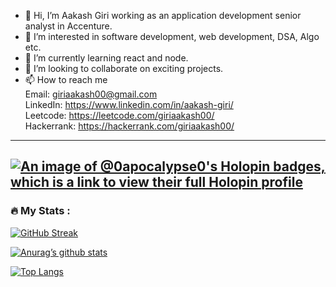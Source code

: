- 👋 Hi, I’m Aakash Giri working as an application development senior analyst in Accenture.
- 👀 I’m interested in software development, web development, DSA, Algo etc.
- 🌱 I’m currently learning react and node.
- 💞️ I’m looking to collaborate on exciting projects.
- 📫 How to reach me \
     Email: giriaakash00@gmail.com \
     LinkedIn: https://www.linkedin.com/in/aakash-giri/ \
     Leetcode: https://leetcode.com/giriaakash00/ \
     Hackerrank: https://hackerrank.com/giriaakash00/

---
[![An image of @0apocalypse0's Holopin badges, which is a link to view their full Holopin profile](https://holopin.me/0apocalypse0)](https://holopin.io/@0apocalypse0)
---

### :fire: My Stats :

[![GitHub Streak](http://github-readme-streak-stats.herokuapp.com?user=0APOCALYPSE0&theme=dark&background=000000)](https://git.io/streak-stats)

[![Anurag’s github stats](https://github-readme-stats.vercel.app/api?username=0APOCALYPSE0)](https://github.com/0APOCALYPSE0)

[![Top Langs](https://github-readme-stats.vercel.app/api/top-langs/?username=0APOCALYPSE0&layout=compact)](https://github.com/0APOCALYPSE0)

<!---
0APOCALYPSE0/0APOCALYPSE0 is a ✨ special ✨ repository because its `README.md` (this file) appears on your GitHub profile.
You can click the Preview link to take a look at your changes.
--->
